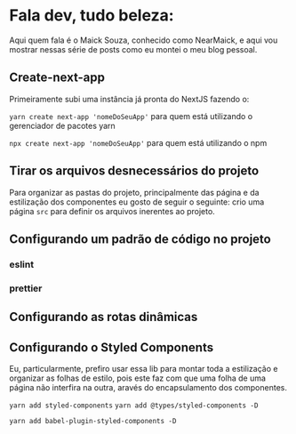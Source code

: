 # Fala dev, tudo beleza:

Aqui quem fala é o Maick Souza, conhecido como NearMaick, e aqui vou mostrar nessas série de posts como eu montei o meu blog pessoal.

## Create-next-app

Primeiramente subi uma instância já pronta do NextJS fazendo o:

`yarn create next-app 'nomeDoSeuApp'` para quem está utilizando o gerenciador de pacotes yarn

`npx create next-app 'nomeDoSeuApp'` para quem está utilizando o npm

## Tirar os arquivos desnecessários do projeto

Para organizar as pastas do projeto, principalmente das página e da estilização dos componentes eu gosto de seguir o seguinte: crio uma página `src` para definir os arquivos inerentes ao projeto.

## Configurando um padrão de código no projeto

### eslint
### prettier

## Configurando as rotas dinâmicas

## Configurando o Styled Components

Eu, particularmente, prefiro usar essa lib para montar toda a estilização e organizar as folhas de estilo, pois este faz com que uma folha de uma página não interfira na outra, aravés do encapsulamento dos componentes.

`yarn add styled-components`
`yarn add @types/styled-components -D`

`yarn add babel-plugin-styled-components -D`
